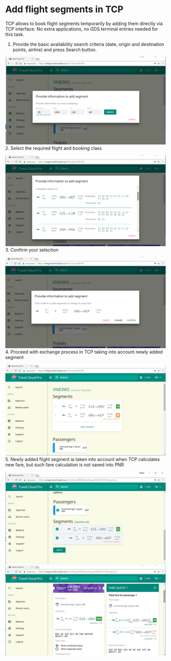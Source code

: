 # Add flight segments in TCP

TCP allows to book flight segments temporarily by adding them directly via TCP interface. No extra applications, no GDS terminal entries needed for this task.

1. Provide the basic availability search criteria \(date, origin and destination points, airline\) and press Search button.

![](../.gitbook/assets/search.png)2. Select the required flight and booking class

![](../.gitbook/assets/flightselection.png)3. Confirm your selection

![](../.gitbook/assets/confirmsegmentselection.png)4. Proceed with exchange process in TCP taking into account newly added segment

![](../.gitbook/assets/segmentadded.png)5. Newly added flight segment ia taken into account when TCP calculates new fare, but such fare calculation is not saved into PNR

![](../.gitbook/assets/exchange-using-flight-segment.png)![](../.gitbook/assets/informativecalculation.png)

